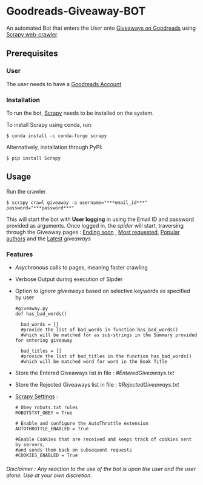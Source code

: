 # Goodreads-Giveaway-BOT
An automated Bot that enters the *User* onto [Giveaways on Goodreads](https://www.goodreads.com/giveaway) using [Scrapy web-crawler](https://scrapy.org/).

## Prerequisites

### User

The user needs to have a [Goodreads Account](https://www.goodreads.com/user/sign_in)

### Installation

To run the bot, [Scrapy](https://doc.scrapy.org/en/latest/) needs to be installed on the system.

To install Scrapy using conda, run:

```
$ conda install -c conda-forge scrapy
```
Alternatively, installation through PyPI:
```
$ pip install Scrapy
```

## Usage

Run the crawler 
```
$ scrapy crawl giveaway -a username="***email_id***" password="***password***"
```

This will start the bot with **User logging** in using the Email ID and password provided as arguments. Once logged in, the *spider* will start, traversing through the Giveaway pages : [Ending soon](https://www.goodreads.com/giveaway?sort=ending_soon&tab=ending_soon) , [Most requested](https://www.goodreads.com/giveaway?sort=most_requested&tab=most_requested), [Popular authors](https://www.goodreads.com/giveaway?sort=popular_authors&tab=popular_authors) and the [Latest](https://www.goodreads.com/giveaway?sort=popular_authors&tab=popular_authors) *giveaways*

### Features

  - *Asychronous* calls to pages, meaning faster crawling
  
  - Verbose Output during execution of Sipder
  
  - Option to *Ignore giveaways* based on selective keywords as specified by user
    ```
    #giveaway.py
    def has_bad_words()
    
      bad_words = []
      #provide the list of bad_words in function has_bad_words() 
      #which will be matched for as sub-strings in the Summary provided for entering giveaway
    
      bad_titles = []
      #provide the list of bad_titles in the function has_bad_words()
      #which will be matched word for word in the Book Title
    ```
    
  - Store the Entered Giveaways list in file : *#EnteredGiveaways.txt*
  - Store the Rejected Giveaways list in file : *#RejectedGiveaways.txt*
    
  - [Scrapy Settings](https://github.com/kaushikthedeveloper/Goodreads-Giveaway-BOT/blob/master/goodreads/settings.py) :
    ```
    # Obey robots.txt rules
    ROBOTSTXT_OBEY = True

    # Enable and configure the AutoThrottle extension
    AUTOTHROTTLE_ENABLED = True

    #Enable Cookies that are received and keeps track of cookies sent by servers, 
    #and sends them back on subsequent requests
    #COOKIES_ENABLED = True

    ```

###### *Disclaimer* : Any reaction to the use of the bot is upon the user and the user alone. Use at your own discretion.
